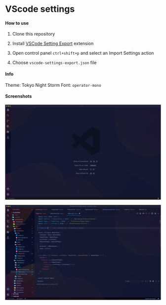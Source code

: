 # VScode settings

#### How to use

1. Clone this repository

2. Install [VSCode Setting Export](https://marketplace.visualstudio.com/items?itemName=jeferwang.vscode-setting-export) extension

3. Open control panel `ctrl+shift+p` and select an Import Settings action

4. Choose `vscode-settings-export.json` file

#### Info
Theme: Tokyo Night Storm
Font: `operator-mono`

#### Screenshots

![Home](/res/home.png)

![Code](/res/code.png)
